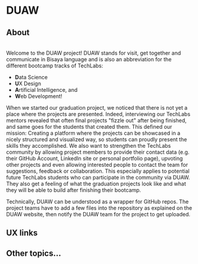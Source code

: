 # DUAW

## About
\
Welcome to the DUAW project! DUAW stands for visit, get together and communicate in Bisaya language and is also an abbreviation for the different bootcamp tracks of TechLabs: 
* **D**ata Science
* **U**X Design
* **A**rtificial Intelligence, and 
* **W**eb Development! 

When we started our graduation project, we noticed that there is not yet a place where the projects are presented. Indeed, interviewing our TechLabs mentors revealed that often final projects "fizzle out" after being finished, and same goes for the students that created them. This defined our mission: Creating a platform where the projects can be showcased in a nicely structured and visualized way, so students can proudly present the skills they accomplished. We also want to strengthen the TechLabs community by allowing project members to provide their contact data (e.g. their GitHub Account, LinkedIn site or personal portfolio page), upvoting other projects and even allowing interested people to contact the team for suggestions, feedback or collaboration. This especially applies to potential future TechLabs students who can participate in the community via DUAW. They also get a feeling of what the graduation projects look like and what they will be able to build after finishing their bootcamp. 

Technically, DUAW can be understood as a wrapper for GitHub repos. The project teams have to add a few files into the repository as explained on the DUAW website, then notify the DUAW team for the project to get uploaded.

## UX links

## Other topics...
